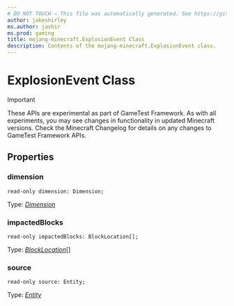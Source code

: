 ```yaml
---
# DO NOT TOUCH — This file was automatically generated. See https://github.com/Mojang/MinecraftScriptingApiDocsGenerator to modify descriptions, examples, etc.
author: jakeshirley
ms.author: jashir
ms.prod: gaming
title: mojang-minecraft.ExplosionEvent Class
description: Contents of the mojang-minecraft.ExplosionEvent class.
---
```

# ExplosionEvent Class
>[!IMPORTANT]
>These APIs are experimental as part of GameTest Framework. As with all experiments, you may see changes in functionality in updated Minecraft versions. Check the Minecraft Changelog for details on any changes to GameTest Framework APIs.


## Properties
### **dimension**
`read-only dimension: Dimension;`

Type: [*Dimension*](Dimension.md)


### **impactedBlocks**
`read-only impactedBlocks: BlockLocation[];`

Type: [*BlockLocation*](BlockLocation.md)[]


### **source**
`read-only source: Entity;`

Type: [*Entity*](Entity.md)




